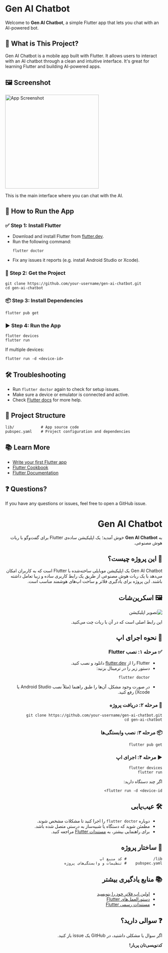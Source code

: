 <!DOCTYPE html>
<html lang="en">
<head>
  <meta charset="UTF-8">
</head>
<body>

<!-- ENGLISH SECTION -->
<div dir="ltr">
  <h1>Gen AI Chatbot</h1>
  <p>Welcome to <strong>Gen AI Chatbot</strong>, a simple Flutter app that lets you chat with an AI-powered bot.</p>

  <h2>📱 What is This Project?</h2>
  <p>Gen AI Chatbot is a mobile app built with Flutter. It allows users to interact with an AI chatbot through a clean and intuitive interface. It's great for learning Flutter and building AI-powered apps.</p>

  <h2>🖼️ Screenshot</h2>
  <img src="https://github.com/user-attachments/assets/34e0a322-cd92-40c2-a903-6b877b82dd31" alt="App Screenshot" width="300">
  <p>This is the main interface where you can chat with the AI.</p>

  <h2>🚀 How to Run the App</h2>

  <h3>✅ Step 1: Install Flutter</h3>
  <ul>
    <li>Download and install Flutter from <a href="https://flutter.dev">flutter.dev</a>.</li>
    <li>Run the following command:
      <pre><code>flutter doctor</code></pre>
    </li>
    <li>Fix any issues it reports (e.g. install Android Studio or Xcode).</li>
  </ul>

  <h3>📂 Step 2: Get the Project</h3>
  <pre><code>git clone https://github.com/your-username/gen-ai-chatbot.git
cd gen-ai-chatbot</code></pre>

  <h3>📦 Step 3: Install Dependencies</h3>
  <pre><code>flutter pub get</code></pre>

  <h3>▶️ Step 4: Run the App</h3>
  <pre><code>flutter devices
flutter run</code></pre>
  <p>If multiple devices:</p>
  <pre><code>flutter run -d &lt;device-id&gt;</code></pre>

  <h2>🛠️ Troubleshooting</h2>
  <ul>
    <li>Run <code>flutter doctor</code> again to check for setup issues.</li>
    <li>Make sure a device or emulator is connected and active.</li>
    <li>Check <a href="https://docs.flutter.dev">Flutter docs</a> for more help.</li>
  </ul>

  <h2>📁 Project Structure</h2>
  <pre><code>lib/            # App source code
pubspec.yaml    # Project configuration and dependencies</code></pre>

  <h2>📚 Learn More</h2>
  <ul>
    <li><a href="https://flutter.dev/docs/get-started/codelab">Write your first Flutter app</a></li>
    <li><a href="https://flutter.dev/docs/cookbook">Flutter Cookbook</a></li>
    <li><a href="https://flutter.dev/docs">Flutter Documentation</a></li>
  </ul>

  <h2>❓ Questions?</h2>
  <p>If you have any questions or issues, feel free to open a GitHub issue.</p>
</div>

<!-- PERSIAN SECTION -->
<div class="rtl" dir="rtl">
  <h1>Gen AI Chatbot</h1>
  <p>به <strong>Gen AI Chatbot</strong> خوش آمدید؛ یک اپلیکیشن ساده‌ی Flutter برای گفت‌وگو با ربات هوش مصنوعی.</p>

  <h2>📱 این پروژه چیست؟</h2>
  <p>Gen AI Chatbot یک اپلیکیشن موبایلی ساخته‌شده با Flutter است که به کاربران امکان می‌دهد با یک ربات هوش مصنوعی از طریق یک رابط کاربری ساده و زیبا تعامل داشته باشند. این پروژه برای یادگیری فلاتر و ساخت اپ‌های هوشمند مناسب است.</p>

  <h2>🖼️ اسکرین‌شات</h2>
  <img src="screenshot.png" alt="تصویر اپلیکیشن">
  <p>این رابط اصلی است که در آن با ربات چت می‌کنید.</p>

  <h2>🚀 نحوه اجرای اپ</h2>

  <h3>✅ مرحله ۱: نصب Flutter</h3>
  <ul>
    <li>Flutter را از <a href="https://flutter.dev">flutter.dev</a> دانلود و نصب کنید.</li>
    <li>دستور زیر را در ترمینال بزنید:
      <pre><code>flutter doctor</code></pre>
    </li>
    <li>در صورت وجود مشکل، آن‌ها را طبق راهنما (مثلاً نصب Android Studio یا Xcode) رفع کنید.</li>
  </ul>

  <h3>📂 مرحله ۲: دریافت پروژه</h3>
  <pre><code>git clone https://github.com/your-username/gen-ai-chatbot.git
cd gen-ai-chatbot</code></pre>

  <h3>📦 مرحله ۳: نصب وابستگی‌ها</h3>
  <pre><code>flutter pub get</code></pre>

  <h3>▶️ مرحله ۴: اجرای اپ</h3>
  <pre><code>flutter devices
flutter run</code></pre>
  <p>اگر چند دستگاه دارید:</p>
  <pre><code>flutter run -d &lt;device-id&gt;</code></pre>

  <h2>🛠️ عیب‌یابی</h2>
  <ul>
    <li>دوباره <code>flutter doctor</code> را اجرا کنید تا مشکلات مشخص شوند.</li>
    <li>مطمئن شوید که دستگاه یا شبیه‌ساز به درستی متصل شده باشد.</li>
    <li>برای راهنمایی بیشتر، به <a href="https://docs.flutter.dev">مستندات Flutter</a> مراجعه کنید.</li>
  </ul>

  <h2>📁 ساختار پروژه</h2>
  <pre><code>lib/            # کد منبع اپ
pubspec.yaml    # تنظیمات و وابستگی‌های پروژه</code></pre>

  <h2>📚 منابع یادگیری بیشتر</h2>
  <ul>
    <li><a href="https://flutter.dev/docs/get-started/codelab">اولین اپ فلاتر خود را بنویسید</a></li>
    <li><a href="https://flutter.dev/docs/cookbook">دستورالعمل‌های Flutter</a></li>
    <li><a href="https://flutter.dev/docs">مستندات رسمی Flutter</a></li>
  </ul>

  <h2>❓ سوالی دارید؟</h2>
  <p>اگر سوال یا مشکلی داشتید، در GitHub یک issue باز کنید.</p>

  <p><strong>کدنویسی‌تان پربار!</strong></p>
</div>

</body>
</html>
